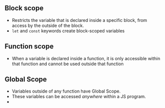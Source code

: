 ## Block scope

- Restricts the variable that is declared inside a specific block, from access by the outside of the block.
- `let` and `const` keywords create block-scoped variables

## Function scope

- When a variable is declared inside a function, it is only accessible within that function and cannot be used outside that function

## Global Scope
- Variables outside of any function have Global Scope.
- These variables can be accessed *anywhere* within a JS program.
- 